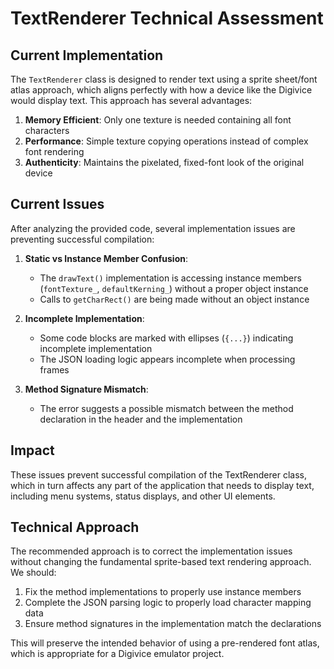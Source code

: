 # TextRenderer Technical Assessment

## Current Implementation

The `TextRenderer` class is designed to render text using a sprite sheet/font atlas approach, which aligns perfectly with how a device like the Digivice would display text. This approach has several advantages:

1. **Memory Efficient**: Only one texture is needed containing all font characters
2. **Performance**: Simple texture copying operations instead of complex font rendering
3. **Authenticity**: Maintains the pixelated, fixed-font look of the original device 

## Current Issues

After analyzing the provided code, several implementation issues are preventing successful compilation:

1. **Static vs Instance Member Confusion**: 
   - The `drawText()` implementation is accessing instance members (`fontTexture_`, `defaultKerning_`) without a proper object instance
   - Calls to `getCharRect()` are being made without an object instance
   
2. **Incomplete Implementation**: 
   - Some code blocks are marked with ellipses (`{...}`) indicating incomplete implementation
   - The JSON loading logic appears incomplete when processing frames

3. **Method Signature Mismatch**: 
   - The error suggests a possible mismatch between the method declaration in the header and the implementation

## Impact

These issues prevent successful compilation of the TextRenderer class, which in turn affects any part of the application that needs to display text, including menu systems, status displays, and other UI elements.

## Technical Approach

The recommended approach is to correct the implementation issues without changing the fundamental sprite-based text rendering approach. We should:

1. Fix the method implementations to properly use instance members
2. Complete the JSON parsing logic to properly load character mapping data
3. Ensure method signatures in the implementation match the declarations

This will preserve the intended behavior of using a pre-rendered font atlas, which is appropriate for a Digivice emulator project.

